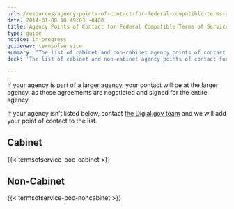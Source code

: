```yaml
---
url: /resources/agency-points-of-contact-for-federal-compatible-terms-of-service-agreements/
date: 2014-01-08 10:49:03 -0400
title: Agency Points of Contact for Federal Compatible Terms of Service Agreements
type: guide
notice: in-progress
guidenav: termsofservice
summary: 'The list of cabinet and non-cabinet agency points of contact for the federal-compatible Terms of Service agreements.'
deck: 'The list of cabinet and non-cabinet agency points of contact for the federal-compatible Terms of Service agreements.'

---
```


If your agency is part of a larger agency, your contact will be at the larger agency, as these agreements are negotiated and signed for the entire agency.

If your agency isn’t listed below, contact [the Digial.gov team](#feedback) and we will add your point of contact to the list.

## Cabinet

{{< termsofservice-poc-cabinet >}}

## Non-Cabinet

{{< termsofservice-poc-noncabinet >}}
